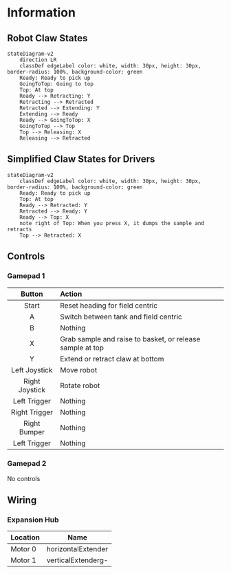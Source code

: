 # Information

## Robot Claw States

```mermaid
stateDiagram-v2
    direction LR
    classDef edgeLabel color: white, width: 30px, height: 30px, border-radius: 100%, background-color: green
    Ready: Ready to pick up
    GoingToTop: Going to top
    Top: At top
    Ready --> Retracting: Y
    Retracting --> Retracted
    Retracted --> Extending: Y
    Extending --> Ready
    Ready --> GoingToTop: X
    GoingToTop --> Top
    Top --> Releasing: X
    Releasing --> Retracted
```

## Simplified Claw States for Drivers

```mermaid
stateDiagram-v2
    classDef edgeLabel color: white, width: 30px, height: 30px, border-radius: 100%, background-color: green
    Ready: Ready to pick up
    Top: At top
    Ready --> Retracted: Y
    Retracted --> Ready: Y
    Ready --> Top: X
    note right of Top: When you press X, it dumps the sample and retracts
    Top --> Retracted: X
```

## Controls

### Gamepad 1

|     Button     | Action                                                    |
|:--------------:|:----------------------------------------------------------|
|     Start      | Reset heading for field centric                           |
|       A        | Switch between tank and field centric                     |
|       B        | Nothing                                                   |
|       X        | Grab sample and raise to basket, or release sample at top |
|       Y        | Extend or retract claw at bottom                          |
| Left Joystick  | Move robot                                                |
| Right Joystick | Rotate robot                                              |
|  Left Trigger  | Nothing                                                   |
| Right Trigger  | Nothing                                                   |
|  Right Bumper  | Nothing                                                   |
|  Left Trigger  | Nothing                                                   |

### Gamepad 2

No controls

## Wiring

### Expansion Hub

| Location | Name               |
|----------|--------------------|
| Motor 0  | horizontalExtender |
| Motor 1  | verticalExtenderg- |

